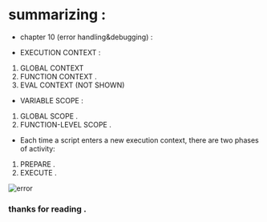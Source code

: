 # summarizing : 
* chapter 10 (error handling&debugging) :

* EXECUTION CONTEXT : 
1. GLOBAL CONTEXT
2. FUNCTION CONTEXT .
3. EVAL CONTEXT (NOT SHOWN)

* VARIABLE SCOPE : 
1. GLOBAL SCOPE .
2. FUNCTION-LEVEL SCOPE .

* Each time a script enters a new execution context, there are two phases
of activity: 
1. PREPARE .
2. EXECUTE .

![error](https://image.slidesharecdn.com/34c-unittesting-161229164339/95/python-objectoriented-testing-unit-testing-31-638.jpg?cb=1483030624)


### thanks for reading .